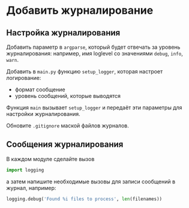 
# Добавить журналирование

## Настройка журналирования

Добавить параметр в `argparse`, который будет отвечать за уровень журналирования: например, имя loglevel со значениями
`debug`, `info`, `warn`.


Добавить в `main.py` функцию `setup_logger`, которая настроет логирование:

- формат сообщение
- уровень сообщений, которые выводятся

Функция `main` вызывает `setup_logger` и передаёт эти параметры для настройки журналирования.

Обновите `.gitignore` маской файлов журналов.

## Сообщения журналирования

В каждом модуле сделайте вызов

```python
import logging
```

а затем напишите необходимые вызовы для записи сообщений в журнал, например:

```python
logging.debug('Found %i files to process', len(filenames)) 
```
